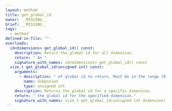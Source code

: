 ```yaml
---
layout: method
title: get_global_id
owner: __MISSING__
brief: __MISSING__
tags:
  - method
defined-in-file: ""
overloads:
  id<dimensions> get_global_id() const:
    description: Return the global id for all dimension.
    return: " An "
    signature_with_names: id<dimensions> get_global_id() const
  size_t get_global_id(unsigned int) const:
    arguments:
      - description: " of global id to return. Must be in the range [0,2]."
        name: dimension
        type: unsigned int
    description: Returns the global id for a specific dimension.
    return: " the global id for the specified dimension."
    signature_with_names: size_t get_global_id(unsigned int dimension) const
---
```

